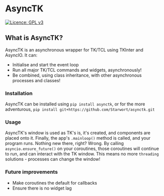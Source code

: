 # AsyncTK

[![Licence: GPL v3](https://img.shields.io/badge/Licence-GPL%20v3-blue.svg)](https://www.gnu.org/licenses/gpl-3.0)

## What is AsyncTK?

AsyncTK is an asynchronous wrapper for TK/TCL using TKInter and AsyncIO.
It can:

- Initialise and start the event loop
- Run all major TK/TCL commands and widgets, asynchronously!
- Be combined, using class inheritance, with other asynchronous processes and classes!

### Installation

AsyncTK can be installed using `pip install asynctk`, or for the more adventurous, `pip install git+https://github.com/Starwort/asynctk.git`

### Usage

AsyncTK's window is used as TK's is, it's created, and components are placed onto it. Finally, the app's `.mainloop()` method is called, and your program runs. Nothing new there, right? Wrong. By calling `asyncio.ensure_future()` on your coroutines, those coroutines will continue to run, and can interact with the TK window. This means no more `threading` solutions - processes can change the window!

### Future improvements

- Make coroutines the default for callbacks
- Ensure there is no widget lag